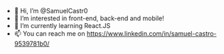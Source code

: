 - 👋 Hi, I’m @SamuelCastr0
- 👀 I’m interested in front-end, back-end and mobile!
- 🌱 I’m currently learning React.JS
- 📫 You can reach me on https://www.linkedin.com/in/samuel-castro-9539781b0/

<!---
SamuelCastr0/SamuelCastr0 is a ✨ special ✨ repository because its `README.md` (this file) appears on your GitHub profile.
You can click the Preview link to take a look at your changes.
--->
